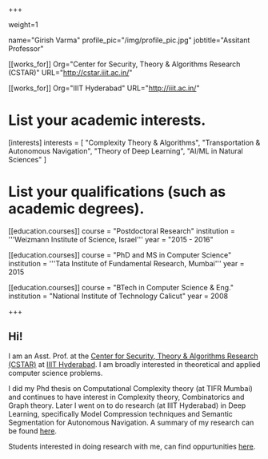 +++

weight=1


name="Girish  Varma"
profile_pic="/img/profile_pic.jpg"
jobtitle="Assitant Professor"

[[works_for]]
Org="Center for Security, Theory & Algorithms Research (CSTAR)"
URL="http://cstar.iiit.ac.in/"


[[works_for]]
Org="IIIT Hyderabad"
URL="http://iiit.ac.in/"


# List your academic interests.
[interests]
  interests = [
    "Complexity Theory & Algorithms",
    "Transportation & Autonomous Navigation",
    "Theory of Deep Learning",
    "AI/ML in Natural Sciences"
]

# List your qualifications (such as academic degrees).

[[education.courses]]
  course = "Postdoctoral Research"
  institution = '''Weizmann Institute of Science, Israel'''
  year = "2015 - 2016"

[[education.courses]]
  course = "PhD and MS in Computer Science"
  institution = '''Tata Institute of Fundamental Research, Mumbai'''
  year = 2015

[[education.courses]]
  course = "BTech in Computer Science & Eng."
  institution = "National Institute of Technology Calicut"
  year = 2008

+++


<h2>Hi!</h2>

I am an Asst. Prof. at the [Center for Security, Theory & Algorithms Research (CSTAR)](http://cstar.iiit.ac.in/) at [IIIT Hyderabad](http://iiit.ac.in/).  I am broadly interested in theoretical and applied computer science problems. 

I did my Phd thesis on Computational Complexity theory (at TIFR Mumbai) and continues to have interest in Complexity theory, Combinatorics and Graph theory. Later I went on to do research (at IIIT Hyderabad) in Deep Learning, specifically Model Compression techniques and Semantic Segmentation for Autonomous Navigation. A summary of my research can be found [here](https://docs.google.com/presentation/d/e/2PACX-1vRWkBqM6TOI8dT5VPSGjSZnrtiVGPjBFSwn7gF8cv-E8am32bxcZh-akJPobQulytrzo2qq3acLiLrO/pub?start=false&loop=false&delayms=3000).

Students interested in doing research with me, can find oppurtunities [here](/openings).






